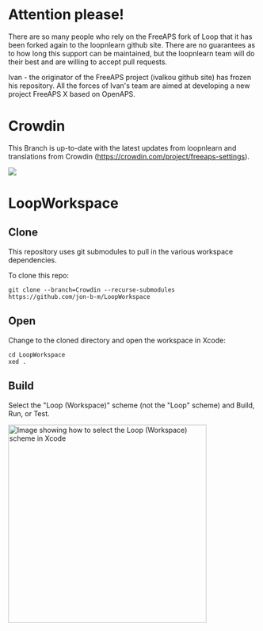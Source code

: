 # Attention please!

There are so many people who rely on the FreeAPS fork of Loop that it has been forked again to the loopnlearn github site. There are no guarantees as to how long this support can be maintained, but the loopnlearn team will do their best and are willing to accept pull requests.

Ivan - the originator of the FreeAPS project (ivalkou github site) has frozen his repository. All the forces of Ivan's team are aimed at developing a new project FreeAPS X based on OpenAPS.

# Crowdin
This Branch is up-to-date with the latest updates from loopnlearn and translations from Crowdin (https://crowdin.com/project/freeaps-settings).

<a title="Crowdin" target="_blank" href="https://crowdin.com/project/freeaps-settings"><img src="https://badges.crowdin.net/freeaps-settings/localized.svg"></a>

# LoopWorkspace

## Clone

This repository uses git submodules to pull in the various workspace dependencies.

To clone this repo:

```
git clone --branch=Crowdin --recurse-submodules https://github.com/jon-b-m/LoopWorkspace
```


## Open

Change to the cloned directory and open the workspace in Xcode:

```
cd LoopWorkspace
xed .
```

## Build

Select the "Loop (Workspace)" scheme (not the "Loop" scheme) and Build, Run, or Test.

<a href="/docs/scheme-selection.png"><img src="/docs/scheme-selection.png?raw=true" alt="Image showing how to select the Loop (Workspace) scheme in Xcode" width="400"></a>
